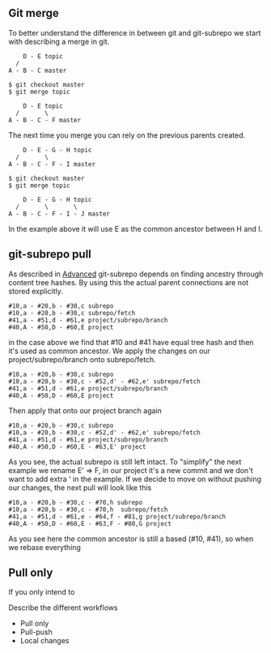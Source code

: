 ## Git merge
To better understand the difference in between git and git-subrepo we start with describing a merge in git.

```
    D - E topic
  /      
A - B - C master
```
```
$ git checkout master
$ git merge topic
```
```
    D - E topic
  /       \
A - B - C - F master
```
The next time you merge you can rely on the previous parents created.
```
    D - E - G - H topic
  /       \
A - B - C - F - I master
```
```
$ git checkout master
$ git merge topic
```
```
    D - E - G - H topic
  /       \       \
A - B - C - F - I - J master
```
In the example above it will use E as the common ancestor between H and I.

## git-subrepo pull
As described in [Advanced](Advanced) git-subrepo depends on finding ancestry through content tree hashes. By using this the actual parent connections are not stored explicitly.
```
#10,a - #20,b - #30,c subrepo
#10,a - #20,b - #30,c subrepo/fetch
#41,a - #51,d - #61,e project/subrepo/branch
#40,A - #50,D - #60,E project
``` 
in the case above we find that #10 and #41 have equal tree hash and then it's used as common ancestor. We apply the changes on our project/subrepo/branch onto subrepo/fetch.
```
#10,a - #20,b - #30,c subrepo
#10,a - #20,b - #30,c - #52,d' - #62,e' subrepo/fetch
#41,a - #51,d - #61,e project/subrepo/branch
#40,A - #50,D - #60,E project
``` 
Then apply that onto our project branch again
```
#10,a - #20,b - #30,c subrepo
#10,a - #20,b - #30,c - #52,d' - #62,e' subrepo/fetch
#41,a - #51,d - #61,e project/subrepo/branch
#40,A - #50,D - #60,E - #63,E' project
```
As you see, the actual subrepo is still left intact. To "simplify" the next example we rename E' => F, in our project it's a new commit and we don't want to add extra ' in the example.
If we decide to move on without pushing our changes, the next pull will look like this
```
#10,a - #20,b - #30,c - #70,h subrepo
#10,a - #20,b - #30,c - #70,h  subrepo/fetch
#41,a - #51,d - #61,e - #64,f - #81,g project/subrepo/branch
#40,A - #50,D - #60,E - #63,F - #80,G project
```
As you see here the common ancestor is still a based (#10, #41), so when we rebase everything 


## Pull only
If you only intend to 

Describe the different workflows
* Pull only
* Pull-push
* Local changes
